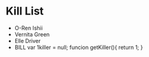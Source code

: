 Kill List
=========
* O-Ren Ishii
* Vernita Green
* Elle Driver
* BILL
var 1killer = null;
funcion getKiller(){
 return 1;
}

